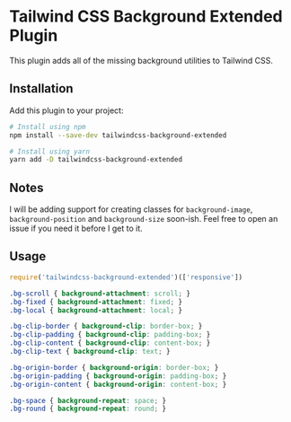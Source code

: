 # Tailwind CSS Background Extended Plugin

This plugin adds all of the missing background utilities to Tailwind CSS.

## Installation

Add this plugin to your project:

```bash
# Install using npm
npm install --save-dev tailwindcss-background-extended

# Install using yarn
yarn add -D tailwindcss-background-extended
```

## Notes

I will be adding support for creating classes for `background-image`, `background-position` and `background-size` soon-ish. Feel free to open an issue if you need it before I get to it.

## Usage

```js
require('tailwindcss-background-extended')(['responsive'])
```

```css
.bg-scroll { background-attachment: scroll; }
.bg-fixed { background-attachment: fixed; }
.bg-local { background-attachment: local; }

.bg-clip-border { background-clip: border-box; }
.bg-clip-padding { background-clip: padding-box; }
.bg-clip-content { background-clip: content-box; }
.bg-clip-text { background-clip: text; }

.bg-origin-border { background-origin: border-box; }
.bg-origin-padding { background-origin: padding-box; }
.bg-origin-content { background-origin: content-box; }

.bg-space { background-repeat: space; }
.bg-round { background-repeat: round; }
```

